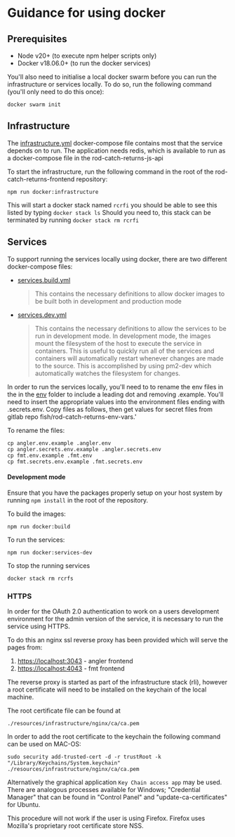# Guidance for using docker

## Prerequisites

- Node v20+ (to execute npm helper scripts only)
- Docker v18.06.0+ (to run the docker services)

You'll also need to initialise a local docker swarm before you can run the infrastructure or services locally. To do so, run the following
command (you'll only need to do this once):

```shell script
docker swarm init
```

## Infrastructure

The [infrastructure.yml](infrastructure.yml) docker-compose file contains most that the service depends on to run. The application needs redis, which is available to run as a docker-compose file in the rod-catch-returns-js-api

To start the infrastructure, run the following command in the root of the rod-catch-returns-frontend repository:

```shell script
npm run docker:infrastructure
```

This will start a docker stack named `rcrfi` you should be able to see this listed by typing `docker stack ls`
Should you need to, this stack can be terminated by running `docker stack rm rcrfi`

## Services

To support running the services locally using docker, there are two different docker-compose files:

- [services.build.yml](services.build.yml)
  > This contains the necessary definitions to allow docker images to be built both in development and production mode
- [services.dev.yml](services.dev.yml)
  > This contains the necessary definitions to allow the services to be run in development mode.
  > In development mode, the images mount the filesystem of the host to execute the service in containers. This is useful
  > to quickly run all of the services and containers will automatically restart whenever changes are made to the source.
  > This is accomplished by using pm2-dev which automatically watches the filesystem for changes.

In order to run the services locally, you'll need to to rename the env files in the in the [env](env) folder to include a leading dot and removing .example. You'll need to insert the appropriate values into the environment files ending with .secrets.env. Copy files as follows, then get values for secret files from gitlab repo fish/rod-catch-returns-env-vars.'

To rename the files:
```shell script
cp angler.env.example .angler.env
cp angler.secrets.env.example .angler.secrets.env
cp fmt.env.example .fmt.env
cp fmt.secrets.env.example .fmt.secrets.env
```

#### Development mode

Ensure that you have the packages properly setup on your host system by running `npm install` in the root of the repository.

To build the images:

```shell script
npm run docker:build
```

To run the services:

```shell script
npm run docker:services-dev
```

To stop the running services

```shell script
docker stack rm rcrfs
```

### HTTPS

In order for the OAuth 2.0 authentication to work on a users development environment for the admin version of the service, it is necessary to run the service using HTTPS.

To do this an nginx ssl reverse proxy has been provided which will serve the pages from:

1. [https://localhost:3043]() - angler frontend
2. [https://localhost:4043]() - fmt frontend

The reverse proxy is started as part of the infrastructure stack (rli), however a root certificate will need to be installed on the keychain of the local machine.

The root certificate file can be found at

```
./resources/infrastructure/nginx/ca/ca.pem
```

In order to add the root certificate to the keychain the following command can be used on MAC-OS:

```shell script
sudo security add-trusted-cert -d -r trustRoot -k "/Library/Keychains/System.keychain" ./resources/infrastructure/nginx/ca/ca.pem
```

Alternatively the graphical application `Key Chain access app` may be used. There are analogous processes available for Windows; "Credential Manager" that can be found in "Control Panel" and "update-ca-certificates" for Ubuntu.

This procedure will not work if the user is using Firefox. Firefox uses Mozilla's proprietary root certificate store NSS.
